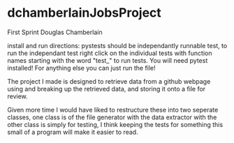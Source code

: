 # dchamberlainJobsProject
First Sprint
Douglas Chamberlain

install and run directions:
pystests should be independantly runnable test, to run the independant test right click on the individual tests with function
names starting with the word "test_" to run tests. You will need pytest installed! For anything else you can just run the file!

The project I made is designed to retrieve data from a github webpage using and breaking up the retrieved data, and storing it 
onto a file for review.

Given more time I would have liked to restructure these into two seperate classes, one class is of the file generator with the 
data extractor with the other class is simply for testing, I think keeping the tests for something this small of a program
will make it easier to read.
